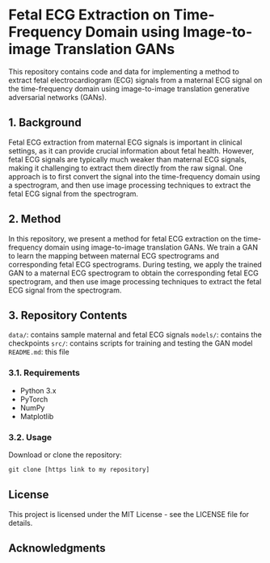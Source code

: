 # Fetal ECG Extraction on Time-Frequency Domain using Image-to-image Translation GANs

This repository contains code and data for implementing a method to extract fetal electrocardiogram (ECG) signals from a maternal ECG signal on the time-frequency domain using image-to-image translation generative adversarial networks (GANs).

## 1. Background

Fetal ECG extraction from maternal ECG signals is important in clinical settings, as it can provide crucial information about fetal health. However, fetal ECG signals are typically much weaker than maternal ECG signals, making it challenging to extract them directly from the raw signal. One approach is to first convert the signal into the time-frequency domain using a spectrogram, and then use image processing techniques to extract the fetal ECG signal from the spectrogram.

## 2. Method

In this repository, we present a method for fetal ECG extraction on the time-frequency domain using image-to-image translation GANs. We train a GAN to learn the mapping between maternal ECG spectrograms and corresponding fetal ECG spectrograms. During testing, we apply the trained GAN to a maternal ECG spectrogram to obtain the corresponding fetal ECG spectrogram, and then use image processing techniques to extract the fetal ECG signal from the spectrogram.

## 3. Repository Contents

`data/`: contains sample maternal and fetal ECG signals
`models/`: contains the checkpoints
`src/`: contains scripts for training and testing the GAN model
`README.md`: this file

### 3.1. Requirements

- Python 3.x
- PyTorch
- NumPy
- Matplotlib

### 3.2. Usage

Download or clone the repository:

```python
git clone [https link to my repository]
```


## License

This project is licensed under the MIT License - see the LICENSE file for details.

## Acknowledgments
